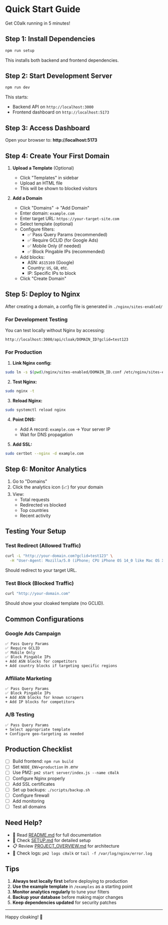 # Quick Start Guide

Get C0alk running in 5 minutes!

## Step 1: Install Dependencies

```bash
npm run setup
```

This installs both backend and frontend dependencies.

## Step 2: Start Development Server

```bash
npm run dev
```

This starts:
- Backend API on `http://localhost:3000`
- Frontend dashboard on `http://localhost:5173`

## Step 3: Access Dashboard

Open your browser to: **http://localhost:5173**

## Step 4: Create Your First Domain

1. **Upload a Template** (Optional)
   - Click "Templates" in sidebar
   - Upload an HTML file
   - This will be shown to blocked visitors

2. **Add a Domain**
   - Click "Domains" → "Add Domain"
   - Enter domain: `example.com`
   - Enter target URL: `https://your-target-site.com`
   - Select template (optional)
   - Configure filters:
     - ✅ Pass Query Params (recommended)
     - ✅ Require GCLID (for Google Ads)
     - ✅ Mobile Only (if needed)
     - ✅ Block Pingable IPs (recommended)
   - Add blocks:
     - ASN: `AS15169` (Google)
     - Country: `US`, `GB`, etc.
     - IP: Specific IPs to block
   - Click "Create Domain"

## Step 5: Deploy to Nginx

After creating a domain, a config file is generated in `./nginx/sites-enabled/`

### For Development Testing

You can test locally without Nginx by accessing:
```
http://localhost:3000/api/cloak/DOMAIN_ID?gclid=test123
```

### For Production

1. **Link Nginx config:**
```bash
sudo ln -s $(pwd)/nginx/sites-enabled/DOMAIN_ID.conf /etc/nginx/sites-enabled/
```

2. **Test Nginx:**
```bash
sudo nginx -t
```

3. **Reload Nginx:**
```bash
sudo systemctl reload nginx
```

4. **Point DNS:**
   - Add A record: `example.com` → Your server IP
   - Wait for DNS propagation

5. **Add SSL:**
```bash
sudo certbot --nginx -d example.com
```

## Step 6: Monitor Analytics

1. Go to "Domains"
2. Click the analytics icon (📈) for your domain
3. View:
   - Total requests
   - Redirected vs blocked
   - Top countries
   - Recent activity

## Testing Your Setup

### Test Redirect (Allowed Traffic)
```bash
curl -L "http://your-domain.com?gclid=test123" \
  -H "User-Agent: Mozilla/5.0 (iPhone; CPU iPhone OS 14_0 like Mac OS X)"
```

Should redirect to your target URL.

### Test Block (Blocked Traffic)
```bash
curl "http://your-domain.com"
```

Should show your cloaked template (no GCLID).

## Common Configurations

### Google Ads Campaign
```
✅ Pass Query Params
✅ Require GCLID
✅ Mobile Only
✅ Block Pingable IPs
+ Add ASN blocks for competitors
+ Add country blocks if targeting specific regions
```

### Affiliate Marketing
```
✅ Pass Query Params
✅ Block Pingable IPs
+ Add ASN blocks for known scrapers
+ Add IP blocks for competitors
```

### A/B Testing
```
✅ Pass Query Params
+ Select appropriate template
+ Configure geo-targeting as needed
```

## Production Checklist

- [ ] Build frontend: `npm run build`
- [ ] Set `NODE_ENV=production` in .env
- [ ] Use PM2: `pm2 start server/index.js --name c0alk`
- [ ] Configure Nginx properly
- [ ] Add SSL certificates
- [ ] Set up backups: `./scripts/backup.sh`
- [ ] Configure firewall
- [ ] Add monitoring
- [ ] Test all domains

## Need Help?

- 📖 Read [README.md](README.md) for full documentation
- 🔧 Check [SETUP.md](SETUP.md) for detailed setup
- 📋 Review [PROJECT_OVERVIEW.md](PROJECT_OVERVIEW.md) for architecture
- 🐛 Check logs: `pm2 logs c0alk` or `tail -f /var/log/nginx/error.log`

## Tips

1. **Always test locally first** before deploying to production
2. **Use the example template** in `/examples` as a starting point
3. **Monitor analytics regularly** to tune your filters
4. **Backup your database** before making major changes
5. **Keep dependencies updated** for security patches

---

Happy cloaking! 🚀
